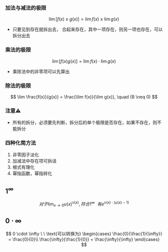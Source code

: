  ###  加法与减法的极限
$$
\lim [f(x) \pm g(x)] = \lim f(x) \pm \lim g(x)
$$
- 只要见到存在就拆出去， 合起来存在，其中一项存在，则另一项也存在，可以拆分出去

### 乘法的极限
$$
\lim [f(x) g(x)] = \lim f(x) \cdot \lim g(x)
$$
- 乘除法中的非零项可以先算出 

###  除法的极限
$$
\lim \frac{f(x)}{g(x)} = \frac{\lim f(x)}{\lim g(x)}, \quad (B \neq 0)
$$
### 注意⚠️
- 所有的拆分，必须要先判断，拆分后的单个极限是否存在，如果不存在，则不能拆分


### 四种化简方法
1. 非零因子淡化
2. 加减法中存在项可拆话
3. 根式有理化
4. 幂指函数，幂指转化

## $1^\infty$
$$
对于 \lim_{x\to 0}u(x)^{v(x)}, 符合1^\infty \ \ 有e^{v(x) \cdot (u(x)-1)}
$$
## $0 \cdot \infty$
$$
0 \cdot \infty \ \ \text{可以转换为}
    \begin{cases}
        \frac{0}{\frac{1}{\infty}} = \frac{0}{0}\\
        \frac{\infty}{\frac{1}{0}} = \frac{\infty}{\infty}
    \end{cases}
$$